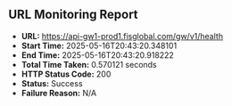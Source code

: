 ## URL Monitoring Report

- **URL:** https://api-gw1-prod1.fisglobal.com/gw/v1/health
- **Start Time:** 2025-05-16T20:43:20.348101
- **End Time:** 2025-05-16T20:43:20.918222
- **Total Time Taken:** 0.570121 seconds
- **HTTP Status Code:** 200
- **Status:** Success
- **Failure Reason:** N/A
